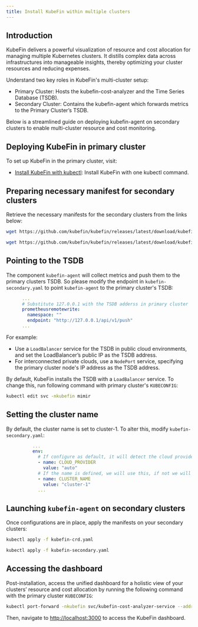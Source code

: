 ```yaml
---
title: Install KubeFin within multiple clusters
---
```


## Introduction

KubeFin delivers a powerful visualization of resource and cost allocation for managing multiple Kubernetes clusters. It distills complex data across infrastructures into manageable insights, thereby optimizing your cluster resources and reducing expenses.

Understand two key roles in KubeFin's multi-cluster setup:
* Primary Cluster: Hosts the kubefin-cost-analyzer and the Time Series Database (TSDB).
* Secondary Cluster: Contains the kubefin-agent which forwards metrics to the Primary Cluster’s TSDB.

Below is a streamlined guide on deploying kubefin-agent on secondary clusters to enable multi-cluster resource and cost monitoring.

## Deploying KubeFin in primary cluster

To set up KubeFin in the primary cluster, visit:
- [Install KubeFin with kubectl](../install.md#installation-method): Install KubeFin with one kubectl command.

## Preparing necessary manifest for secondary clusters

Retrieve the necessary manifests for the secondary clusters from the links below:
```sh
wget https://github.com/kubefin/kubefin/releases/latest/download/kubefin-crd.yaml

wget https://github.com/kubefin/kubefin/releases/latest/download/kubefin-secondary.yaml
```

## Pointing to the TSDB

The component `kubefin-agent` will collect metrics and push them to the primary clusters TSDB. So please modify the endpoint in `kubefin-secondary.yaml` to point `kubefin-agent` to the primary cluster's TSDB:
```yaml
      ...
      # Substitute 127.0.0.1 with the TSDB adderss in primary cluster
      prometheusremotewrite:
        namespace: ""
        endpoint: "http://127.0.0.1/api/v1/push"
      ...
```

For example:
* Use a `LoadBalancer` service for the TSDB in public cloud environments, and set the LoadBalancer’s public IP as the TSDB address.
* For interconnected private clouds, use a `NodePort` service, specifying the primary cluster node's IP address as the TSDB address.

By default, KubeFin installs the TSDB with a `LoadBalancer` service. To change this, run following command with primary cluster's `KUBECONFIG`:
```sh
kubectl edit svc -nkubefin mimir
```

## Setting the cluster name

By default, the cluster name is set to cluster-1. To alter this, modify `kubefin-secondary.yaml`:
```yaml
          ...
          env:
            # If configure as default, it will detect the cloud provider automatically
            - name: CLOUD_PROVIDER
              value: "auto"
            # If the name is defined, we will use this, if not we will try to get.
            - name: CLUSTER_NAME
              value: "cluster-1"
            ...
```

## Launching `kubefin-agent` on secondary clusters

Once configurations are in place, apply the manifests on your secondary clusters:
```sh
kubectl apply -f kubefin-crd.yaml

kubectl apply -f kubefin-secondary.yaml
```

## Accessing the dashboard

Post-installation, access the unified dashboard for a holistic view of your clusters’ resource and cost allocation by running the following command with the primary cluster `KUBECONFIG`:

```sh
kubectl port-forward -nkubefin svc/kubefin-cost-analyzer-service --address='0.0.0.0' 8080 3000
```

Then, navigate to [http://localhost:3000](http://localhost:3000) to access the KubeFin dashboard.
